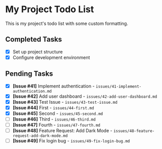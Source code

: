 # My Project Todo List

This is my project's todo list with some custom formatting.

## Completed Tasks
- [x] Set up project structure
- [x] Configure development environment

## Pending Tasks
- [x] **[Issue #41]** Implement authentication - `issues/41-implement-authentication.md`
- [x] **[Issue #42]** Add user dashboard - `issues/42-add-user-dashboard.md`
- [x] **[Issue #43]** Test Issue - `issues/43-test-issue.md`
- [x] **[Issue #44]** First - `issues/44-first.md`
- [x] **[Issue #45]** Second - `issues/45-second.md`
- [ ] **[Issue #46]** Third - `issues/46-third.md`
- [ ] **[Issue #47]** Fourth - `issues/47-fourth.md`
- [ ] **[Issue #48]** Feature Request: Add Dark Mode - `issues/48-feature-request-add-dark-mode.md`
- [ ] **[Issue #49]** Fix login bug - `issues/49-fix-login-bug.md`
